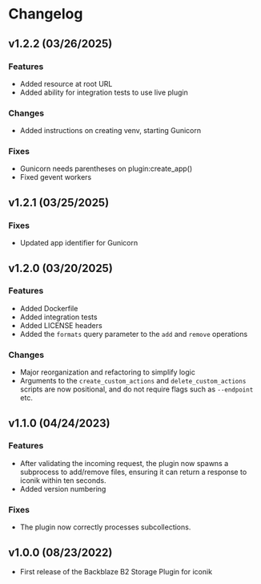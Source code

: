 # Changelog

## v1.2.2 (03/26/2025)

### Features

- Added resource at root URL
- Added ability for integration tests to use live plugin

### Changes

- Added instructions on creating venv, starting Gunicorn 

### Fixes

- Gunicorn needs parentheses on plugin:create_app()
- Fixed gevent workers

## v1.2.1 (03/25/2025)

### Fixes

- Updated app identifier for Gunicorn

## v1.2.0 (03/20/2025)

### Features

- Added Dockerfile
- Added integration tests
- Added LICENSE headers
- Added the `formats` query parameter to the `add` and `remove` operations

### Changes

- Major reorganization and refactoring to simplify logic
- Arguments to the `create_custom_actions` and `delete_custom_actions` scripts are now positional, and do not require flags such as `--endpoint` etc.

## v1.1.0 (04/24/2023)

### Features

- After validating the incoming request, the plugin now spawns a subprocess to add/remove files, ensuring it can return a response to iconik within ten seconds.
- Added version numbering

### Fixes

- The plugin now correctly processes subcollections.

## v1.0.0 (08/23/2022)

- First release of the Backblaze B2 Storage Plugin for iconik
